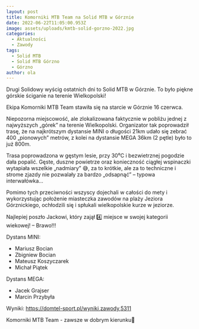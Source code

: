 ```yaml
---
layout: post
title: Komorniki MTB Team na Solid MTB w Górznie
date: 2022-06-22T11:05:00.953Z
image: assets/uploads/kmtb-solid-gorzno-2022.jpg
categories:
  - Aktualności
  - Zawody
tags:
  - Solid MTB
  - Solid MTB Górzno
  - Górzno
author: ola
---
```

Drugi Solidowy wyścig ostatnich dni to Solid MTB w Górznie. To było piękne górskie ściganie na terenie Wielkopolski!
<!--more-->

Ekipa Komorniki MTB Team stawiła się na starcie w Górznie 16 czerwca.

Niepozorna miejscowość, ale zlokalizowana faktycznie w pobliżu jednej z najwyższych „górek” na terenie Wielkopolski. Organizator tak poprowadził trasę, że na najkrótszym dystansie MINI o długości 21km udało się zebrać 400 „pionowych” metrów, z kolei na dystansie MEGA 36km (2 pętle) było to już 800m.

Trasa poprowadzona w gęstym lesie, przy 30⁰C i bezwietrznej pogodzie dała popalić. Gęste, duszne powietrze oraz konieczność ciągłej wspinaczki wytapiała wszelkie „nadmiary” 😅, za to krótkie, ale za to techniczne i strome zjazdy nie pozwalały za bardzo „odsapnąć” – typowa interwałówka…

Pomimo tych przeciwności wszyscy dojechali w całości do mety i wykorzystując położenie miasteczka zawodów na plaży Jeziora Górznickiego, ochłodzili się i spłukali wielkopolskie kurze w jeziorze.

Najlepiej poszło Jackowi, który zajął 4️⃣ miejsce w swojej kategorii wiekowej! – Brawo!!!

Dystans MINI: 

* Mariusz Bocian
* Zbigniew Bocian
* Mateusz Koszyczarek
* Michał Piątek

Dystans MEGA:

* Jacek Grajser
* Marcin Przybyła

Wyniki: <https://domtel-sport.pl/wyniki,zawody,5311>

Komorniki MTB Team - zawsze w dobrym kierunku🙂 